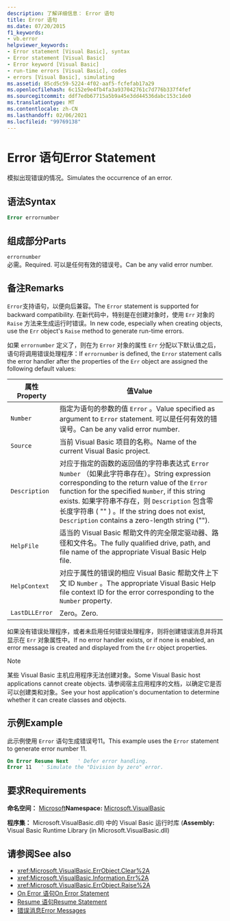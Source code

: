 ```yaml
---
description: 了解详细信息： Error 语句
title: Error 语句
ms.date: 07/20/2015
f1_keywords:
- vb.error
helpviewer_keywords:
- Error statement [Visual Basic], syntax
- Error statement [Visual Basic]
- Error keyword [Visual Basic]
- run-time errors [Visual Basic], codes
- errors [Visual Basic], simulating
ms.assetid: 85cd5c59-5224-4f02-aaf5-fcfefab17a29
ms.openlocfilehash: 6c152e9e4fb4fa3a937042761c7d776b337f4fef
ms.sourcegitcommit: ddf7edb67715a5b9a45e3dd44536dabc153c1de0
ms.translationtype: MT
ms.contentlocale: zh-CN
ms.lasthandoff: 02/06/2021
ms.locfileid: "99769138"
---
```

# <a name="error-statement"></a><span data-ttu-id="ef14a-103">Error 语句</span><span class="sxs-lookup"><span data-stu-id="ef14a-103">Error Statement</span></span>

<span data-ttu-id="ef14a-104">模拟出现错误的情况。</span><span class="sxs-lookup"><span data-stu-id="ef14a-104">Simulates the occurrence of an error.</span></span>  
  
## <a name="syntax"></a><span data-ttu-id="ef14a-105">语法</span><span class="sxs-lookup"><span data-stu-id="ef14a-105">Syntax</span></span>  
  
```vb  
Error errornumber  
```  
  
## <a name="parts"></a><span data-ttu-id="ef14a-106">组成部分</span><span class="sxs-lookup"><span data-stu-id="ef14a-106">Parts</span></span>  

 `errornumber`  
 <span data-ttu-id="ef14a-107">必需。</span><span class="sxs-lookup"><span data-stu-id="ef14a-107">Required.</span></span> <span data-ttu-id="ef14a-108">可以是任何有效的错误号。</span><span class="sxs-lookup"><span data-stu-id="ef14a-108">Can be any valid error number.</span></span>  
  
## <a name="remarks"></a><span data-ttu-id="ef14a-109">备注</span><span class="sxs-lookup"><span data-stu-id="ef14a-109">Remarks</span></span>  

 <span data-ttu-id="ef14a-110">`Error`支持语句，以便向后兼容。</span><span class="sxs-lookup"><span data-stu-id="ef14a-110">The `Error` statement is supported for backward compatibility.</span></span> <span data-ttu-id="ef14a-111">在新代码中，特别是在创建对象时，使用 `Err` 对象的 `Raise` 方法来生成运行时错误。</span><span class="sxs-lookup"><span data-stu-id="ef14a-111">In new code, especially when creating objects, use the `Err` object's `Raise` method to generate run-time errors.</span></span>  
  
 <span data-ttu-id="ef14a-112">如果 `errornumber` 定义了，则在为 `Error` 对象的属性 `Err` 分配以下默认值之后，语句将调用错误处理程序：</span><span class="sxs-lookup"><span data-stu-id="ef14a-112">If `errornumber` is defined, the `Error` statement calls the error handler after the properties of the `Err` object are assigned the following default values:</span></span>  
  
|<span data-ttu-id="ef14a-113">属性</span><span class="sxs-lookup"><span data-stu-id="ef14a-113">Property</span></span>|<span data-ttu-id="ef14a-114">值</span><span class="sxs-lookup"><span data-stu-id="ef14a-114">Value</span></span>|  
|--------------|-----------|  
|`Number`|<span data-ttu-id="ef14a-115">指定为语句的参数的值 `Error` 。</span><span class="sxs-lookup"><span data-stu-id="ef14a-115">Value specified as argument to `Error` statement.</span></span> <span data-ttu-id="ef14a-116">可以是任何有效的错误号。</span><span class="sxs-lookup"><span data-stu-id="ef14a-116">Can be any valid error number.</span></span>|  
|`Source`|<span data-ttu-id="ef14a-117">当前 Visual Basic 项目的名称。</span><span class="sxs-lookup"><span data-stu-id="ef14a-117">Name of the current Visual Basic project.</span></span>|  
|`Description`|<span data-ttu-id="ef14a-118">对应于指定的函数的返回值的字符串表达式 `Error` `Number` （如果此字符串存在）。</span><span class="sxs-lookup"><span data-stu-id="ef14a-118">String expression corresponding to the return value of the `Error` function for the specified `Number`, if this string exists.</span></span> <span data-ttu-id="ef14a-119">如果字符串不存在，则 `Description` 包含零长度字符串 ( "" ) 。</span><span class="sxs-lookup"><span data-stu-id="ef14a-119">If the string does not exist, `Description` contains a zero-length string ("").</span></span>|  
|`HelpFile`|<span data-ttu-id="ef14a-120">适当的 Visual Basic 帮助文件的完全限定驱动器、路径和文件名。</span><span class="sxs-lookup"><span data-stu-id="ef14a-120">The fully qualified drive, path, and file name of the appropriate Visual Basic Help file.</span></span>|  
|`HelpContext`|<span data-ttu-id="ef14a-121">对应于属性的错误的相应 Visual Basic 帮助文件上下文 ID `Number` 。</span><span class="sxs-lookup"><span data-stu-id="ef14a-121">The appropriate Visual Basic Help file context ID for the error corresponding to the `Number` property.</span></span>|  
|`LastDLLError`|<span data-ttu-id="ef14a-122">Zero。</span><span class="sxs-lookup"><span data-stu-id="ef14a-122">Zero.</span></span>|  
  
 <span data-ttu-id="ef14a-123">如果没有错误处理程序，或者未启用任何错误处理程序，则将创建错误消息并将其显示在 `Err` 对象属性中。</span><span class="sxs-lookup"><span data-stu-id="ef14a-123">If no error handler exists, or if none is enabled, an error message is created and displayed from the `Err` object properties.</span></span>  
  
> [!NOTE]
> <span data-ttu-id="ef14a-124">某些 Visual Basic 主机应用程序无法创建对象。</span><span class="sxs-lookup"><span data-stu-id="ef14a-124">Some Visual Basic host applications cannot create objects.</span></span> <span data-ttu-id="ef14a-125">请参阅宿主应用程序的文档，以确定它是否可以创建类和对象。</span><span class="sxs-lookup"><span data-stu-id="ef14a-125">See your host application's documentation to determine whether it can create classes and objects.</span></span>  
  
## <a name="example"></a><span data-ttu-id="ef14a-126">示例</span><span class="sxs-lookup"><span data-stu-id="ef14a-126">Example</span></span>  

 <span data-ttu-id="ef14a-127">此示例使用 `Error` 语句生成错误号11。</span><span class="sxs-lookup"><span data-stu-id="ef14a-127">This example uses the `Error` statement to generate error number 11.</span></span>  
  
```vb  
On Error Resume Next   ' Defer error handling.  
Error 11   ' Simulate the "Division by zero" error.  
```  
  
## <a name="requirements"></a><span data-ttu-id="ef14a-128">要求</span><span class="sxs-lookup"><span data-stu-id="ef14a-128">Requirements</span></span>  

 <span data-ttu-id="ef14a-129">**命名空间：** [Microsoft](../runtime-library-members.md)</span><span class="sxs-lookup"><span data-stu-id="ef14a-129">**Namespace:** [Microsoft.VisualBasic](../runtime-library-members.md)</span></span>  
  
 <span data-ttu-id="ef14a-130">**程序集：** Microsoft.VisualBasic.dll) 中的 Visual Basic 运行时库 (</span><span class="sxs-lookup"><span data-stu-id="ef14a-130">**Assembly:** Visual Basic Runtime Library (in Microsoft.VisualBasic.dll)</span></span>  
  
## <a name="see-also"></a><span data-ttu-id="ef14a-131">请参阅</span><span class="sxs-lookup"><span data-stu-id="ef14a-131">See also</span></span>

- <xref:Microsoft.VisualBasic.ErrObject.Clear%2A>
- <xref:Microsoft.VisualBasic.Information.Err%2A>
- <xref:Microsoft.VisualBasic.ErrObject.Raise%2A>
- [<span data-ttu-id="ef14a-132">On Error 语句</span><span class="sxs-lookup"><span data-stu-id="ef14a-132">On Error Statement</span></span>](on-error-statement.md)
- [<span data-ttu-id="ef14a-133">Resume 语句</span><span class="sxs-lookup"><span data-stu-id="ef14a-133">Resume Statement</span></span>](resume-statement.md)
- [<span data-ttu-id="ef14a-134">错误消息</span><span class="sxs-lookup"><span data-stu-id="ef14a-134">Error Messages</span></span>](../error-messages/index.md)
